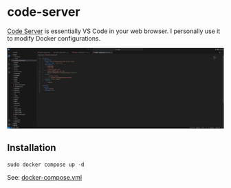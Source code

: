 # code-server

[Code Server](https://github.com/MauriceNino/dashdot) is essentially VS Code in your web browser. I personally use it to modify Docker configurations.

![CodeServer Interface](./image.png)

## Installation

```
sudo docker compose up -d
```

See: [docker-compose.yml](./docker-compose.yml)
